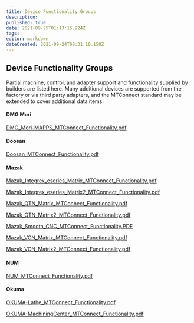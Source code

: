 ```yaml
---
title: Device Functionality Groups
description: 
published: true
date: 2021-09-25T01:13:16.924Z
tags: 
editor: markdown
dateCreated: 2021-09-24T00:31:10.150Z
---
```


## Device Functionality Groups

Partial machine, control, and adapter support and functionality supplied
by builders are listed here. Many additional devices are supported from
the factory or via third party adapters, and the MTConnect standard may
be extended to cover additional data items.

#### DMG Mori

[DMG_Mori-MAPPS_MTConnect_Functionality.pdf](/pdfs/DMG_Mori-MAPPS_MTConnect_Functionality.pdf)

#### Doosan

[Doosan_MTConnect_Functionality.pdf](/pdfs/Doosan_MTConnect_Functionality.pdf)

#### Mazak

[Mazak_Integrex_eseries_Matrix_MTConnect_Functionality.pdf](/pdfs/Mazak_Integrex_eseries_Matrix_MTConnect_Functionality.pdf)

[Mazak_Integrex_eseries_Matrix2_MTConnect_Functionality.pdf](/pdfs/Mazak_Integrex_eseries_Matrix2_MTConnect_Functionality.pdf)

[Mazak_QTN_Matrix_MTConnect_Functionality.pdf](/pdfs/Mazak_QTN_Matrix_MTConnect_Functionality.pdf)

[Mazak_QTN_Matrix2_MTConnect_Functionality.pdf](/pdfs/Mazak_QTN_Matrix2_MTConnect_Functionality.pdf)

[Mazak_Smooth_CNC_MTConnect_Functionality.PDF](/pdfs/Mazak_Smooth_CNC_MTConnect_Functionality.PDF)

[Mazak_VCN_Matrix_MTConnect_Functionality.pdf](/pdfs/Mazak_VCN_Matrix_MTConnect_Functionality.pdf)

[Mazak_VCN_Matrix2_MTConnect_Functionality.pdf](/pdfs/Mazak_VCN_Matrix2_MTConnect_Functionality.pdf)

#### NUM

[NUM_MTConnect_Functionality.pdf](/pdfs/NUM_MTConnect_Functionality.pdf)

#### Okuma

[OKUMA-Lathe_MTConnect_Functionality.pdf](/pdfs/OKUMA-Lathe_MTConnect_Functionality.pdf)

[OKUMA-MachiningCenter_MTConnect_Functionality.pdf](/pdfs/OKUMA-MachiningCenter_MTConnect_Functionality.pdf)